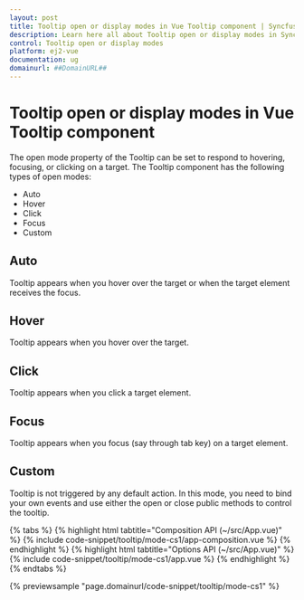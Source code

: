 ```yaml
---
layout: post
title: Tooltip open or display modes in Vue Tooltip component | Syncfusion
description: Learn here all about Tooltip open or display modes in Syncfusion Vue Tooltip component of Syncfusion Essential JS 2 and more.
control: Tooltip open or display modes 
platform: ej2-vue
documentation: ug
domainurl: ##DomainURL##
---
```


# Tooltip open or display modes in Vue Tooltip component

The open mode property of the Tooltip can be set to respond to hovering, focusing, or clicking on a target. The Tooltip component has the following types of open modes:

* Auto
* Hover
* Click
* Focus
* Custom

## Auto

Tooltip appears when you hover over the target or when the target element receives the focus.

## Hover

Tooltip appears when you hover over the target.

## Click

Tooltip appears when you click a target element.

## Focus

Tooltip appears when you focus (say through tab key) on a target element.

## Custom

Tooltip is not triggered by any default action. In this mode, you need to bind your own events and use either the open or close public methods to control the tooltip.

{% tabs %}
{% highlight html tabtitle="Composition API (~/src/App.vue)" %}
{% include code-snippet/tooltip/mode-cs1/app-composition.vue %}
{% endhighlight %}
{% highlight html tabtitle="Options API (~/src/App.vue)" %}
{% include code-snippet/tooltip/mode-cs1/app.vue %}
{% endhighlight %}
{% endtabs %}
        
{% previewsample "page.domainurl/code-snippet/tooltip/mode-cs1" %}